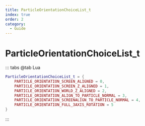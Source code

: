 ```yaml
---
title: ParticleOrientationChoiceList_t
index: true
order: 2
category:
  - Guide
---
```


# ParticleOrientationChoiceList_t
::: tabs
@tab Lua
```lua
ParticleOrientationChoiceList_t = {
    PARTICLE_ORIENTATION_SCREEN_ALIGNED = 0,
    PARTICLE_ORIENTATION_SCREEN_Z_ALIGNED = 1,
    PARTICLE_ORIENTATION_WORLD_Z_ALIGNED = 2,
    PARTICLE_ORIENTATION_ALIGN_TO_PARTICLE_NORMAL = 3,
    PARTICLE_ORIENTATION_SCREENALIGN_TO_PARTICLE_NORMAL = 4,
    PARTICLE_ORIENTATION_FULL_3AXIS_ROTATION = 5
}
```
:::